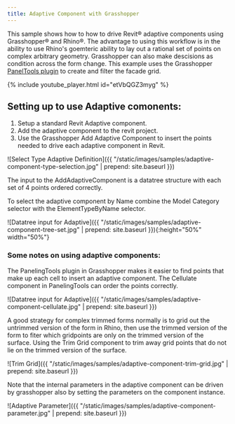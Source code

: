 ```yaml
---
title: Adaptive Component with Grasshopper
---
```


This sample shows how to how to drive Revit&reg; adaptive components using Grasshopper&reg; and Rhino&reg;. The advantage to using this workflow is in the ability to use Rhino's goemteric ability to lay out a rational set of points on 
complex arbitrary geometry.  Grasshopper can also make descisions as condition across the form change. This example uses the Grasshopper [PanelTools plugin](https://www.food4rhino.com/app/panelingtools-rhino-and-grasshopper) 
to create and filter the facade grid.

{% include youtube_player.html id="etVbQGZ3myg" %}

## Setting up to use Adaptive comonents:

1. Setup a standard Revit Adaptive component.
1. Add the adaptive component to the revit project. 
1. Use the Grasshopper Add Adaptive Component to insert the points needed to drive each adaptive component in Revit.

![Select Type Adaptive  Definition]({{ "/static/images/samples/adaptive-component-type-selection.jpg" | prepend: site.baseurl }})

The input to the AddAdaptiveComponent is a datatree structure with each set of 4 points ordered correctly.

To select the adaptive component by Name combine the Model Category selector with the ElementTypeByName selector.

![Datatree input for Adaptive]({{ "/static/images/samples/adaptive-component-tree-set.jpg" | prepend: site.baseurl }}){:height="50%" width="50%"}

### Some notes on using adaptive components:

The PanelingTools plugin in Grasshopper makes it easier to find points that make up each cell to insert an adaptive component. The Cellulate component in PanelingTools can order the points correctly.

![Datatree input for Adaptive]({{ "/static/images/samples/adaptive-component-cellulate.jpg" | prepend: site.baseurl }})

A good strategy for complex trimmed forms normally is to grid out the untrimmed version of the form in Rhino, then use the trimmed version of the form to fiter which gridpoints are only on the trimmed version of the surface. 
Using the Trim Grid component to trim away grid points that do not lie on the trimmed version of the surface.

![Trim Grid]({{ "/static/images/samples/adaptive-component-trim-grid.jpg" | prepend: site.baseurl }})

Note that the internal parameters in the adaptive component can be driven by grasshopper also by setting the parameters on the component instance.

![Adaptive Parameter]({{ "/static/images/samples/adaptive-component-parameter.jpg" | prepend: site.baseurl }})
